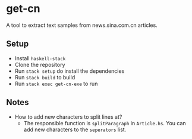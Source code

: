 # get-cn

A tool to extract text samples from news.sina.com.cn articles.

## Setup

- Install `haskell-stack`
- Clone the repository
- Run `stack setup` do install the dependencies
- Run `stack build` to build
- Run `stack exec get-cn-exe` to run

## Notes

- How to add new characters to split lines at?
  - The responsible function is `splitParagraph` in `Article.hs`. You can add new characters to the `seperators` list.
